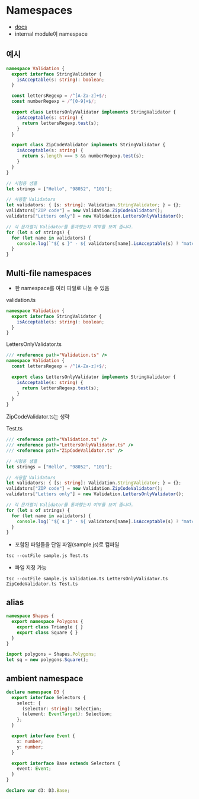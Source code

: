 # Namespaces
* [docs](https://www.typescriptlang.org/docs/handbook/namespaces.html)
* internal module이 namespace

## 예시
```typescript
namespace Validation {
  export interface StringValidator {
    isAcceptable(s: string): boolean;
  }

  const lettersRegexp = /^[A-Za-z]+$/;
  const numberRegexp = /^[0-9]+$/;

  export class LettersOnlyValidator implements StringValidator {
    isAcceptable(s: string) {
      return lettersRegexp.test(s);
    }
  }

  export class ZipCodeValidator implements StringValidator {
    isAcceptable(s: string) {
      return s.length === 5 && numberRegexp.test(s);
    }
  }
}

// 시험용 샘플
let strings = ["Hello", "98052", "101"];

// 사용할 Validators
let validators: { [s: string]: Validation.StringValidator; } = {};
validators["ZIP code"] = new Validation.ZipCodeValidator();
validators["Letters only"] = new Validation.LettersOnlyValidator();

// 각 문자열이 Validator를 통과했는지 여부를 보여 줍니다.
for (let s of strings) {
  for (let name in validators) {
    console.log(`"${ s }" - ${ validators[name].isAcceptable(s) ? "matches" : "does not match" } ${ name }`);
  }
}
```

## Multi-file namespaces
* 한 namespace를 여러 파일로 나눌 수 있음

validation.ts
```typescript
namespace Validation {
  export interface StringValidator {
    isAcceptable(s: string): boolean;
  }
}
```
LettersOnlyValidator.ts
```typescript
/// <reference path="Validation.ts" />
namespace Validation {
  const lettersRegexp = /^[A-Za-z]+$/;

  export class LettersOnlyValidator implements StringValidator {
    isAcceptable(s: string) {
      return lettersRegexp.test(s);
    }
  }
}
```
ZipCodeValidator.ts는 생략

Test.ts
```typescript
/// <reference path="Validation.ts" />
/// <reference path="LettersOnlyValidator.ts" />
/// <reference path="ZipCodeValidator.ts" />

// 시험용 샘플
let strings = ["Hello", "98052", "101"];

// 사용할 Validators
let validators: { [s: string]: Validation.StringValidator; } = {};
validators["ZIP code"] = new Validation.ZipCodeValidator();
validators["Letters only"] = new Validation.LettersOnlyValidator();

// 각 문자열이 Validator를 통과했는지 여부를 보여 줍니다.
for (let s of strings) {
  for (let name in validators) {
    console.log(`"${ s }" - ${ validators[name].isAcceptable(s) ? "matches" : "does not match" } ${ name }`);
  }
}
```

* 포함된 파일들을 단일 파일(sample.js)로 컴파일
```
tsc --outFile sample.js Test.ts
```

* 파일 지정 가능
```
tsc --outFile sample.js Validation.ts LettersOnlyValidator.ts ZipCodeValidator.ts Test.ts
```

## alias
```typescript
namespace Shapes {
  export namespace Polygons {
    export class Triangle { }
    export class Square { }
  }
}

import polygons = Shapes.Polygons;
let sq = new polygons.Square();
```

## ambient namespace
```typescript
declare namespace D3 {
  export interface Selectors {
    select: {
      (selector: string): Selection;
      (element: EventTarget): Selection;
    };
  }

  export interface Event {
    x: number;
    y: number;
  }

  export interface Base extends Selectors {
    event: Event;
  }
}

declare var d3: D3.Base;
```